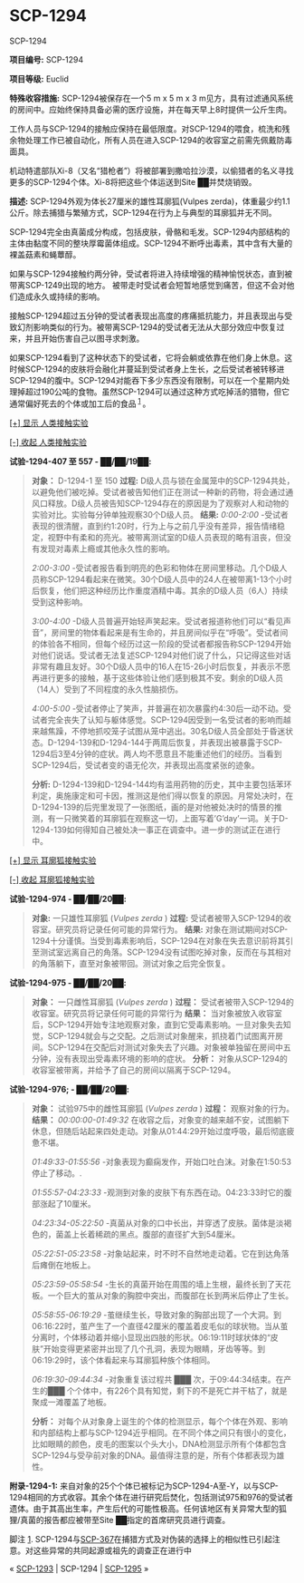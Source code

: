 # SCP-1294
                        




SCP-1294



**项目编号:**  SCP-1294

**项目等级:**  Euclid

**特殊收容措施:**  SCP-1294被保存在一个5 m x 5 m x 3 m见方，具有过滤通风系统的房间中。应始终保持具备必需的医疗设施，并在每天早上8时提供一公斤生肉。

工作人员与SCP-1294的接触应保持在最低限度。对SCP-1294的喂食，梳洗和残余物处理工作已被自动化，所有人员在进入SCP-1294的收容室之前需先佩戴防毒面具。

机动特遣部队Xi-8（又名“猎枪者”）将被部署到撒哈拉沙漠，以偷猎者的名义寻找更多的SCP-1294个体。Xi-8将把这些个体运送到Site ██并焚烧销毁。

**描述:**  SCP-1294外观为体长27厘米的雄性耳廓狐(Vulpes zerda)，体重最少约1.1公斤。除去捕猎与繁殖方式，SCP-1294在行为上与典型的耳廓狐并无不同。

SCP-1294完全由真菌成分构成，包括皮肤，骨骼和毛发。SCP-1294内部结构的主体由黏度不同的整块厚霉菌体组成。SCP-1294不断呼出毒素，其中含有大量的裸盖菇素和蝇蕈醇。

如果与SCP-1294接触约两分钟，受试者将进入持续增强的精神愉悦状态，直到被带离SCP-1249出现的地方。 被带走时受试者会短暂地感觉到痛苦，但这不会对他们造成永久或持续的影响。

接触SCP-1294超过五分钟的受试者表现出高度的疼痛抵抗能力，并且表现出与受致幻剂影响类似的行为。被带离SCP-1294的受试者无法从大部分效应中恢复过来，并且开始伤害自己以图寻求刺激。

如果SCP-1294看到了这种状态下的受试者，它将会躺或依靠在他们身上休息。这时候SCP-1294的皮肤将会融化并蔓延到受试者身上生长，之后受试者被转移进SCP-1294的腹中。SCP-1294对能吞下多少东西没有限制，可以在一个星期内处理掉超过190公吨的食物。虽然SCP-1294可以通过这种方式吃掉活的猎物，但它通常偏好死去的个体或加工后的食品<sup class='footnoteref'>
 <a shape='rect' class='footnoteref' id='footnoteref-1' href='javascript:;' onclick='WIKIDOT.page.utils.scrollToReference(&apos;footnote-1&apos;)'>1</a>
</sup>。


<a shape='rect' class='collapsible-block-link' href='javascript:;'>[+]&#160;&#26174;&#31034;&#160;&#20154;&#31867;&#25509;&#35302;&#23454;&#39564;</a>

<a shape='rect' class='collapsible-block-link' href='javascript:;'>[-]&#160;&#25910;&#36215;&#160;&#20154;&#31867;&#25509;&#35302;&#23454;&#39564;</a>

**试验-1294-407 至 557 - ██/██/19██:** 


> **对象：**  D-1294-1 至 150
**过程:** D级人员与锁在金属笼中的SCP-1294共处，以避免他们被吃掉。受试者被告知他们正在测试一种新的药物，将会通过通风口释放。D级人员被告知SCP-1294存在的原因是为了观察对人和动物的实验对比。实验每分钟单独观察30个D级人员。
**结果:** 
*0:00-2:00*  -受试者表现的很清醒，直到约1:20时，行为上与之前几乎没有差异，报告情绪稳定，视野中有柔和的亮光。被带离测试室的D级人员表现的略有沮丧，但没有发现对毒素上瘾或其他永久性的影响。
> 
> *2:00-3:00*  -受试者报告看到明亮的色彩和物体在房间里移动。几个D级人员称SCP-1294看起来在微笑。30个D级人员中的24人在被带离1-13个小时后恢复，他们把这种经历比作重度酒精中毒。其余的D级人员（6人）持续受到这种影响。
> 
> *3:00-4:00*  -D级人员普遍开始轻声笑起来。受试者报道称他们可以“看见声音”，房间里的物体看起来是有生命的，并且房间似乎在“呼吸”。受试者间的体验各不相同，但每个经历过这一阶段的受试者都报告称SCP-1294开始对他们说话。受试者无法复述SCP-1294对他们说了什么，只记得这些对话非常有趣且友好。30个D级人员中的16人在15-26小时后恢复，并表示不愿再进行更多的接触，基于这些体验让他们感到极其不安。剩余的D级人员（14人）受到了不同程度的永久性脑损伤。
> 
> *4:00-5:00*  -受试者停止了笑声，并普遍在初次暴露约4:30后一动不动。受试者完全丧失了认知与躯体感觉。SCP-1294因受到一名受试者的影响而越来越焦躁，不停地抓咬笼子试图从笼中逃出。30名D级人员全部处于昏迷状态。D-1294-139和D-1294-144于两周后恢复，并表现出被暴露于SCP-1294后3至4分钟的症状。两人均不愿意且不能重述他们的经历。当看到SCP-1294后，受试者变的语无伦次，并表现出高度紧张的迹象。
> 
> **分析:**  D-1294-139和D-1294-144均有滥用药物的历史，其中主要包括苯环利定，奥施康定和可卡因，推测这是他们得以恢复的原因。月常处决时，在D-1294-139的后兜里发现了一张图纸，画的是对他被处决时的情景的推测，有一只微笑着的耳廓狐在观察这一切，上面写着’G’day’一词。关于D-1294-139如何得知自己被处决一事正在调查中。进一步的测试正在进行中。
> 





<a shape='rect' class='collapsible-block-link' href='javascript:;'>[+]&#160;&#26174;&#31034;&#160;&#32819;&#24275;&#29392;&#25509;&#35302;&#23454;&#39564;</a>

<a shape='rect' class='collapsible-block-link' href='javascript:;'>[-]&#160;&#25910;&#36215;&#160;&#32819;&#24275;&#29392;&#25509;&#35302;&#23454;&#39564;</a>

**试验-1294-974 - ██/██/20██:** 


> **对象:**  一只雄性耳廓狐 (*Vulpes zerda* )
**过程:**  受试者被带入SCP-1294的收容室。研究员将记录任何可能的异常行为。
**结果:**  对象在测试期间对SCP-1294十分谨慎。当受到毒素影响后，SCP-1294在对象在失去意识前将其引至测试室远离自己的角落。SCP-1294没有试图吃掉对象，反而在与其相对的角落躺下，直至对象被带回。测试对象之后完全恢复。
> 

**试验-1294-975 - ██/██/20██:** 


> **对象：**  一只雌性耳廓狐 (*Vulpes zerda* )
**过程：**  受试者被带入SCP-1294的收容室。研究员将记录任何可能的异常行为
**结果：**  当对象被放入收容室后，SCP-1294开始专注地观察对象，直到它受毒素影响。一旦对象失去知觉，SCP-1294就会与之交配。之后测试对象醒来，抓挠着门试图离开房间。SCP-1294在交配后对测试对象失去了兴趣。对象被单独留在房间中五分钟，没有表现出受毒素环境的影响的症状。
**分析：**  对象从SCP-1294的收容室被带离，并给予了自己的房间以隔离于SCP-1294。
> 

**试验-1294-976; - ██/██/20██:** 


> **对象：**  试验975中的雌性耳廓狐 (*Vulpes zerda* )
**过程：**  观察对象的行为。
**结果：** 
*00:00:00-01:49:32*  在收容之后，对象变的越来越不安，试图躺下休息，但随后站起来四处走动。对象从01:44:29开始过度呼吸，最后彻底疲惫不堪。
> 
> *01:49:33-01:55:56*  -对象表现为癫痫发作，开始口吐白沫。对象在1:50:53停止了移动。.
> 
> *01:55:57-04:23:33*  -观测到对象的皮肤下有东西在动。04:23:33时它的腹部涨起了10厘米。
> 
> *04:23:34-05:22:50*  -真菌从对象的口中长出，并穿透了皮肤。菌体是淡褐色的，菌盖上长着稀疏的黑点。腹部的直径扩大到54厘米。
> 
> *05:22:51-05:23:58*  -对象站起来，时不时不自然地走动着。它在到达角落后瘫倒在地板上。
> 
> *05:23:59-05:58:54*  -生长的真菌开始在周围的墙上生根，最终长到了天花板。一个巨大的茧从对象的胸腔中突出，而腹部在长到两米后停止了生长。
> 
> *05:58:55-06:19:29*  -茧继续生长，导致对象的胸部出现了一个大洞。到06:16:22时，茧产生了一个直径42厘米的覆盖着皮毛似的球状物。当从茧分离时，个体移动着并缩小显现出四肢的形状。06:19:11时球状体的“皮肤”开始变得更紧密并出现了几个孔洞，表现为眼睛，牙齿等等。到06:19:29时，该个体看起来与耳廓狐种族个体相同。
> 
> *06:19:30-09:44:34*  -对象重复该过程共 ███ 次，于09:44:34结束。在产生的███ 个个体中，有226个具有知觉，剩下的不是死亡并干枯了，就是聚成一滩覆盖了地板。
> 
> **分析：**  对每个从对象身上诞生的个体的检测显示，每个个体在外观、影响和内部结构上都与SCP-1294近乎相同。在不同个体之间只有很小的变化，比如眼睛的颜色，皮毛的图案以个头大小，DNA检测显示所有个体都包含SCP-1294与受孕前对象的DNA。最值得注意的是，所有个体都表现为雄性。
> 




**附录-1294-1:**  来自对象的25个个体已被标记为SCP-1294-A至-Y，以与SCP-1294相同的方式收容。其余个体在进行研究后焚化，包括测试975和976的受试者遗体。由于其高出生率，产生后代的可能性极高。任何该地区有关异常大型的狐狸/真菌的报告都应被带至Site ██指定的首席研究员进行调查。


脚注
<a shape='rect' href='javascript:;' onclick='WIKIDOT.page.utils.scrollToReference(&apos;footnoteref-1&apos;)'>1</a>. SCP-1294与[SCP-367](/scp-367)在捕猎方式及对伪装的选择上的相似性已引起注意。对这些异常的共同起源或祖先的调查正在进行中



« [SCP-1293](/scp-1293) | SCP-1294 | [SCP-1295](/scp-1295) »





                    